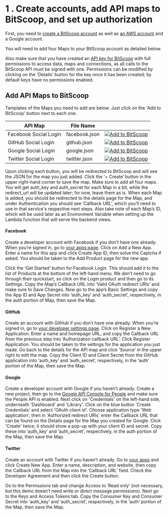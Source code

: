 # 1 . Create accounts, add API maps to BitScoop, and set up authorization
First, you need to [create a BitScoop account](https://bitscoop.com/signup) as well as [an AWS account](https://portal.aws.amazon.com/billing/signup) and a Google account.

You will need to add four Maps to your BitScoop account as detailed below.

Also make sure that you have created an [API key for BitScoop](https://bitscoop.com/keys) with full permissions to access data, maps and connections, as all calls to the BitScoop API must be signed with one.
Permissions can be modified by clicking on the 'Details' button for the key once it has been created; by default keys have no permissions enabled.

## Add API Maps to BitScoop

Templates of the Maps you need to add are below.
Just click on the 'Add to BitScoop' button next to each one.

| API Map   | File Name       |                                                                                                                                                                                                                                    |
|----------------|-----------------|------------------------------------------------------------------------------------------------------------------------------------------------------------------------------------------------------------------------------------|
| Facebook Social Login | facebook.json | [![Add to BitScoop](https://assets.bitscoop.com/github/AddBitScoopXSmall.png)](https://bitscoop.com/maps/create?source=https://raw.githubusercontent.com/bitscooplabs/bitscoop-social-login-demo/master/fixtures/maps/facebook.json) |
| GitHub Social Login | github.json | [![Add to BitScoop](https://assets.bitscoop.com/github/AddBitScoopXSmall.png)](https://bitscoop.com/maps/create?source=https://raw.githubusercontent.com/bitscooplabs/bitscoop-social-login-demo/master/fixtures/maps/github.json) |
| Google Social Login | google.json | [![Add to BitScoop](https://assets.bitscoop.com/github/AddBitScoopXSmall.png)](https://bitscoop.com/maps/create?source=https://raw.githubusercontent.com/bitscooplabs/bitscoop-social-login-demo/master/fixtures/maps/google.json) |
| Twitter Social Login | twitter.json | [![Add to BitScoop](https://assets.bitscoop.com/github/AddBitScoopXSmall.png)](https://bitscoop.com/maps/create?source=https://raw.githubusercontent.com/bitscooplabs/bitscoop-social-login-demo/master/fixtures/maps/twitter.json) |

Upon clicking each button, you will be redirected to BitScoop and will see the JSON for the map you just added.
Click the ‘+ Create’ button in the upper right-hand corner to save the map.
Make sure to add all four maps.
You will get auth_key and auth_secret for each Map in a bit, while the redirect_url will be updated later; for now, leave them as is.
When each Map is added, you should be redirected to the details page for the Map, and under Authentication you should see ‘Callback URL’, which you’ll need to use in that service's respective next steps.
Also take note of each Map’s ID, which will be used later as an Environment Variable when setting up the Lambda function that will serve the backend views.

#### Facebook

Create a developer account with Facebook if you don’t have one already.
When you’re signed in, go to [your apps page](https://developers.facebook.com/apps).
Click on Add a New App.
Enter a name for this app and click Create App ID, then solve the Captcha if asked.
You should be taken to the Add Product page for the new app.

Click the ‘Get Started’ button for Facebook Login.
This should add it to the list of Products at the bottom of the left-hand menu.
We don’t need to go through their quickstart, so click on the Login product and then go to its Settings.
Copy the Map’s Callback URL into ‘Valid OAuth redirect URIs’ and make sure to Save Changes.
Now go to the app’s Basic Settings and copy the App ID and App Secret into ‘auth_key’ and ‘auth_secret’, respectively, in the auth portion of Map, then save the Map.

#### GitHub

Create an account with GitHub if you don’t have one already.
When you’re signed in, go to [your developer settings page](https://github.com/settings/developers).
Click on Register a New Application.
Enter a name and homepage URL, and copy the Callback URL from the previous step into ‘Authorization callback URL’.
Click Register Application.
You should be taken to the settings for the application you just made.
Go back to the details for the API map and click ‘Source’ in the upper right to edit the map.
Copy the Client ID and Client Secret from the GitHub application into ‘auth_key’ and ‘auth_secret’, respectively, in the ‘auth’ portion of the Map, then save the Map.

#### Google

Create a developer account with Google if you haven’t already.
Create a new project, then go to the [Google API Console for People](https://console.developers.google.com/apis/api/people.googleapis.com/overview) and make sure the People API is enabled.
Next click on 'Credentials' on the left-hand side, underneath 'Dashboard' and 'Library'.
Click on the blue button 'Create Credentials' and select 'OAuth client id'.
Choose application type 'Web application', then in 'Authorized redirect URIs' enter the Callback URL that can be found on the Details page for the Map you created for Google.
Click 'Create' twice; it should show a pop-up with your client ID and secret.
Copy these into ‘auth_key’ and ‘auth_secret’, respectively, in the auth portion of the Map, then save the Map.

#### Twitter

Create an account with Twitter if you haven’t already. Go to [your apps](https://apps.twitter.com/) and click Create New App.
Enter a name, description, and website, then copy the Callback URL from the Map into the ‘Callback URL’ field.
Check the Developer Agreement and then click the Create button.

Go to the Permissions tab and change Access to ‘Read only’ (not necessary, but this demo doesn’t need write or direct message permissions).
Next go to the Keys and Access Tokens tab.
Copy the Consumer Key and Consumer Secret into ‘auth_key’ and ‘auth_secret’, respectively, in the ‘auth’ portion of the Map, then save the Map.
